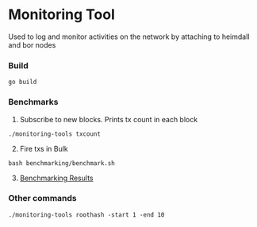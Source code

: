 # Monitoring Tool
Used to log and monitor activities on the network by attaching to heimdall and bor nodes

### Build
```
go build
```

### Benchmarks
1. Subscribe to new blocks. Prints tx count in each block
```
./monitoring-tools txcount
```
2. Fire txs in Bulk
```
bash benchmarking/benchmark.sh
```
3. [Benchmarking Results](./benchmarking/README.md)

### Other commands
```
./monitoring-tools roothash -start 1 -end 10
```
